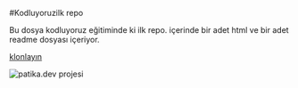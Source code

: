 #Kodluyoruzilk repo

Bu dosya kodluyoruz eğitiminde ki ilk repo. içerinde bir adet html ve bir adet readme dosyası içeriyor.



[klonlayın](https://github.com/ynezahatyucel/-kodluyoruzilkrepo-.git)



![patika.dev projesi](https://picsum.photos/200/300)
